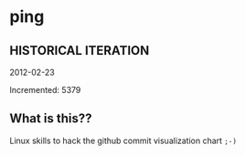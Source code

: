 # ping

## HISTORICAL ITERATION
2012-02-23

Incremented: 5379

## What is this?? 
Linux skills to hack the github commit visualization chart `;-)`
